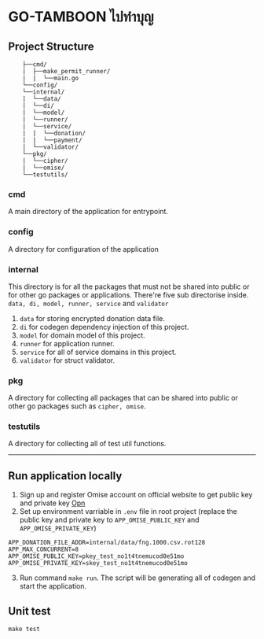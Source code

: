 # GO-TAMBOON ไปทำบุญ

## Project Structure
```
    ├──cmd/
    |  ├──make_permit_runner/
    |  |  └──main.go
    └──config/
    └──internal/
    |  └──data/
    |  └──di/
    |  └──model/
    |  └──runner/
    |  └──service/
    |  |  └──donation/
    |  |  └──payment/
    |  └──validator/
    └──pkg/
    |  └──cipher/
    |  └──omise/
    └──testutils/
```
### cmd
A main directory of the application for entrypoint.
### config
A directory for configuration of the application
### internal
This directory is for all the packages that must not be shared into public or for other go packages or applications. There're five sub directorise inside. `data, di, model, runner, service` and `validator`
1. `data` for storing encrypted donation data file.
2. `di`  for codegen dependency injection of this project.
3. `model` for domain model of this project.
4. `runner` for application runner.
5. `service` for all of service domains in this project.
6. `validator` for struct validator.
### pkg
A directory for collecting all packages that can be shared into public or other go packages such as `cipher, omise`.
### testutils
A directory for collecting all of test util functions.

---

## Run application locally
1. Sign up and register Omise account on official website to get public key and private key  [Opn](https://sso-idp.omise.co/realms/engagement/protocol/openid-connect/auth?client_id=dashboard&redirect_uri=https%3A%2F%2Fdashboard.omise.co%2Fv2&state=60db43d3-75d3-4180-88c7-289130bf101a&response_mode=fragment&response_type=code&scope=openid&nonce=9d4f30e1-5b1c-4ba5-aab5-a350d3c3b1b1&code_challenge=Bv1ASBnaaADBRtps0WQVETUdD_dPjdcAozT6DYgYBnk&code_challenge_method=S256)
2. Set up environment varriable in `.env` file in root project (replace the public key and private key to `APP_OMISE_PUBLIC_KEY` and  `APP_OMISE_PRIVATE_KEY`)
```
APP_DONATION_FILE_ADDR=internal/data/fng.1000.csv.rot128
APP_MAX_CONCURRENT=8
APP_OMISE_PUBLIC_KEY=pkey_test_no1t4tnemucod0e51mo
APP_OMISE_PRIVATE_KEY=skey_test_no1t4tnemucod0e51mo
```
3. Run command `make run`. The script will be generating all of codegen and start the application.

## Unit test
```
make test
```
